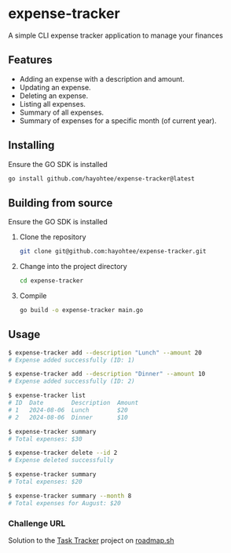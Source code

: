 # expense-tracker
A simple CLI expense tracker application to manage your finances

## Features
- Adding an expense with a description and amount.
- Updating an expense.
- Deleting an expense.
- Listing all expenses.
- Summary of all expenses.
- Summary of expenses for a specific month (of current year).

## Installing
Ensure the GO SDK is installed
```bash
go install github.com/hayohtee/expense-tracker@latest
```

## Building from source
Ensure the GO SDK is installed
1. Clone the repository
   ```bash
   git clone git@github.com:hayohtee/expense-tracker.git
   ```
3. Change into the project directory
   ```bash
   cd expense-tracker
   ```
4. Compile
   ```bash
   go build -o expense-tracker main.go
   ```

## Usage
```bash
$ expense-tracker add --description "Lunch" --amount 20
# Expense added successfully (ID: 1)

$ expense-tracker add --description "Dinner" --amount 10
# Expense added successfully (ID: 2)

$ expense-tracker list
# ID  Date        Description  Amount
# 1   2024-08-06  Lunch        $20
# 2   2024-08-06  Dinner       $10

$ expense-tracker summary
# Total expenses: $30

$ expense-tracker delete --id 2
# Expense deleted successfully

$ expense-tracker summary
# Total expenses: $20

$ expense-tracker summary --month 8
# Total expenses for August: $20
```

### Challenge URL
Solution to the [Task Tracker](https://roadmap.sh/projects/expense-tracker) project on [roadmap.sh](https://roadmap.sh)

